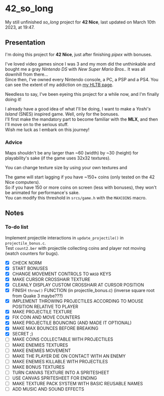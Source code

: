 # 42_so_long

My still unfinished *so_long* project for **42 Nice**, last updated on March 10th 2023, at 19:47.

## Presentation

I'm doing this project for **42 Nice**, just after finishing *pipex* with bonuses.

I've loved video games since I was 3 and my mom did the unthinkable and bought me a gray *Nintendo DS* with *New Super Mario Bros.*. It was all downhill from there...  
Since then, I've owned every Nintendo console, a PC, a PSP and a PS4. You can see the extent of my addiction on [my HLTB page].

[my HLTB page]: https://howlongtobeat.com/user/SCOUNDREL

Needless to say, I've been eyeing this project for a while now, and I'm finally doing it!

I already have a good idea of what I'll be doing, I want to make a *Yoshi's Island* (SNES) inspired game. Well, only for the bonuses.  
I'll first make the mandatory part to become familiar with the **MLX**, and then I'll move on to the serious stuff.  
Wish me luck as I embark on this journey!

### Advice

Maps shouldn't be any larger than ~60 (width) by ~30 (height) for playability's sake (if the game uses 32x32 textures).

You can change texture size by using your own textures and   
  
The game will start lagging if you have ~150+ coins (only tested on the 42 Nice computers).  
So if you have 150 or more coins on screen (less with bonuses), they won't be animated for performance's sake.  
You can modify this threshold in `srcs/game.h` with the `MAXCOINS` macro.

## Notes

### To-do list

Implement projectile interactions in `update_projectile()` in `projectile_bonus.c`.  
Test `count2.ber` with projectile collecting coins and player not moving (watch counters for bugs).

- [x] CHECK NORM
- [x] START BONUSES
- [x] CHANGE MOVEMENT CONTROLS TO `WASD` KEYS
- [x] MAKE CURSOR CROSSHAIR TEXTURE
- [x] CLEANLY DISPLAY CUSTOM CROSSHAIR AT CURSOR POSITION
- [x] FINISH `throw()` FUNCTION (in projectile_bonus.c) (inverse square root from Quake 3 maybe???)
- [x] IMPLEMENT THROWING PROJECTILES ACCORDING TO MOUSE POSITION RELATIVE TO PLAYER
- [x] MAKE PROJECTILE TEXTURE
- [x] FIX COIN AND MOVE COUNTERS
- [x] MAKE PROJECTILE BOUNCING (AND MADE IT OPTIONAL)
- [x] MAKE MAX BOUNCES BEFORE BREAKING
- [x] SECRET ;)
- [ ] MAKE COINS COLLECTABLE WITH PROJECTILES
- [ ] MAKE ENEMIES TEXTURES
- [ ] MAKE ENEMIES MOVEMENT
- [ ] MAKE THE PLAYER DIE ON CONTACT WITH AN ENEMY
- [ ] MAKE ENEMIES KILLABLE WITH PROJECTILES
- [ ] MAKE BONUS TEXTURES
- [ ] TURN CANVAS TEXTURE INTO A SPRITESHEET
- [ ] USE CANVAS SPRITESHEET FOR ENDING
- [ ] MAKE TEXTURE PACK SYSTEM WITH BASIC REUSABLE NAMES
- [ ] ADD MUSIC AND SOUND EFFECTS
